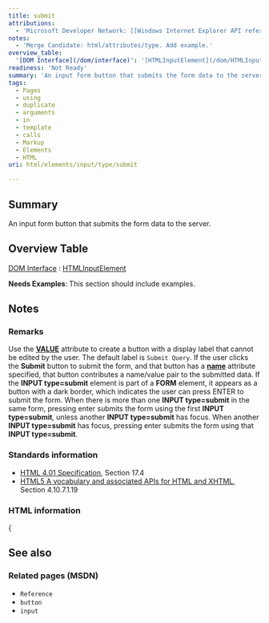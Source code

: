 ```yaml
---
title: submit
attributions:
  - 'Microsoft Developer Network: [[Windows Internet Explorer API reference](http://msdn.microsoft.com/en-us/library/ie/hh828809%28v=vs.85%29.aspx) Article]'
notes:
  - 'Merge Candidate: html/attributes/type. Add example.'
overview_table:
  '[DOM Interface](/dom/interface)': '[HTMLInputElement](/dom/HTMLInputElement)'
readiness: 'Not Ready'
summary: 'An input form button that submits the form data to the server.'
tags:
  - Pages
  - using
  - duplicate
  - arguments
  - in
  - template
  - calls
  - Markup
  - Elements
  - HTML
uri: html/elements/input/type/submit

---
```

## Summary

An input form button that submits the form data to the server.

## Overview Table

[DOM Interface](/dom/interface)
:   [HTMLInputElement](/dom/HTMLInputElement)

**Needs Examples**: This section should include examples.

## Notes

### Remarks

Use the [**VALUE**](/html/attributes/value_(button_element)) attribute to create a button with a display label that cannot be edited by the user. The default label is `Submit Query`. If the user clicks the **Submit** button to submit the form, and that button has a [**name**](/html/attributes/name) attribute specified, that button contributes a name/value pair to the submitted data. If the **INPUT type=submit** element is part of a **FORM** element, it appears as a button with a dark border, which indicates the user can press ENTER to submit the form. When there is more than one **INPUT type=submit** in the same form, pressing enter submits the form using the first **INPUT type=submit**, unless another **INPUT type=submit** has focus. When another **INPUT type=submit** has focus, pressing enter submits the form using that **INPUT type=submit**.

### Standards information

-   [HTML 4.01 Specification](http://go.microsoft.com/fwlink/p/?linkid=25320), Section 17.4
-   [HTML5 A vocabulary and associated APIs for HTML and XHTML](http://go.microsoft.com/fwlink/p/?linkid=221374), Section 4.10.7.1.19

### HTML information

{

## See also

### Related pages (MSDN)

-   `Reference`
-   `button`
-   `input`

